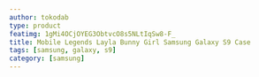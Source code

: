 ```yaml
---
author: tokodab
type: product
featimg: 1gMi4OCjOYEG3ObtvcO8s5NLtIqSw8-F_
title: Mobile Legends Layla Bunny Girl Samsung Galaxy S9 Case
tags: [samsung, galaxy, s9]
category: [samsung]
---
```

